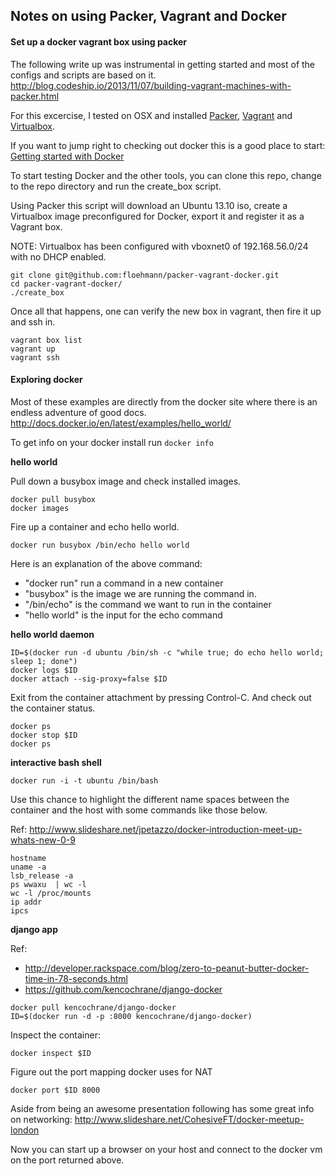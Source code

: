 Notes on using Packer, Vagrant and Docker
-----------------------------------------


#### Set up a docker vagrant box using packer


The following write up was instrumental in getting started and most of the configs and scripts are based on it.
http://blog.codeship.io/2013/11/07/building-vagrant-machines-with-packer.html


For this excercise, I tested on OSX and installed [Packer](http://www.packer.io/intro/getting-started/setup.html), [Vagrant](https://docs.vagrantup.com/v2/installation/) and [Virtualbox](https://www.virtualbox.org/wiki/Downloads).

If you want to jump right to checking out docker this is a good place to start: [Getting started with Docker](https://www.docker.io/gettingstarted/)

To start testing Docker and the other tools, you can clone this repo, change to the repo directory and run the create_box script.

Using Packer this script  will download an Ubuntu 13.10 iso, create a Virtualbox image preconfigured for Docker, export it and register it as a Vagrant box.

NOTE: Virtualbox has been configured with vboxnet0 of 192.168.56.0/24 with no DHCP enabled.

```
git clone git@github.com:floehmann/packer-vagrant-docker.git
cd packer-vagrant-docker/
./create_box
```

Once all that happens, one can verify the new box in vagrant, then fire it up and ssh in.


```
vagrant box list
vagrant up
vagrant ssh
```

#### Exploring docker


Most of these examples are directly from the docker site where there is an endless adventure of good docs.
http://docs.docker.io/en/latest/examples/hello_world/


To get info on your docker install run ```docker info```


**hello world**

Pull down a busybox image and check installed images.

```
docker pull busybox
docker images
```

Fire up a container and echo hello world.

```
docker run busybox /bin/echo hello world
```

Here is an explanation of the above command: 

* "docker run" run a command in a new container
* "busybox" is the image we are running the command in.
* "/bin/echo" is the command we want to run in the container
* "hello world" is the input for the echo command


**hello world daemon**

```
ID=$(docker run -d ubuntu /bin/sh -c "while true; do echo hello world; sleep 1; done")
docker logs $ID
docker attach --sig-proxy=false $ID
```

Exit from the container attachment by pressing Control-C. And check out the container status.

```
docker ps
docker stop $ID
docker ps
```


**interactive bash shell**

```
docker run -i -t ubuntu /bin/bash
```

Use this chance to highlight the different name spaces between the container and the host with some commands like those below.

Ref: http://www.slideshare.net/jpetazzo/docker-introduction-meet-up-whats-new-0-9

```
hostname
uname -a
lsb_release -a
ps wwaxu  | wc -l
wc -l /proc/mounts
ip addr
ipcs
```


**django app**

Ref:
* http://developer.rackspace.com/blog/zero-to-peanut-butter-docker-time-in-78-seconds.html
* https://github.com/kencochrane/django-docker

```
docker pull kencochrane/django-docker
ID=$(docker run -d -p :8000 kencochrane/django-docker)
```

Inspect the container:

```
docker inspect $ID
```

Figure out the port mapping docker uses for NAT

```
docker port $ID 8000
```

Aside from being an awesome presentation following has some great info on networking:
http://www.slideshare.net/CohesiveFT/docker-meetup-london


Now you can start up a browser on your host and connect to the docker vm on the port returned above.


